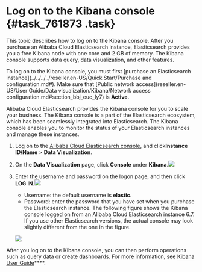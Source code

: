 # Log on to the Kibana console {#task_761873 .task}

This topic describes how to log on to the Kibana console. After you purchase an Alibaba Cloud Elasticsearch instance, Elasticsearch provides you a free Kibana node with one core and 2 GB of memory. The Kibana console supports data query, data visualization, and other features.

To log on to the Kibana console, you must first [purchase an Elasticsearch instance](../../../../reseller.en-US/Quick Start/Purchase and configuration.md#). Make sure that [Public network access](reseller.en-US/User Guide/Data visualization/Kibana/Network access configuration.md#section_bbj_euc_ly7) is **Active**.

Alibaba Cloud Elasticsearch provides the Kibana console for you to scale your business. The Kibana console is a part of the Elasticsearch ecosystem, which has been seamlessly integrated into Elasticsearch. The Kibana console enables you to monitor the status of your Elasticsearch instances and manage these instances.

1.  Log on to the [Alibaba Cloud Elasticsearch console](https://elasticsearch.console.aliyun.com/), and click**Instance ID/Name** \> **Data Visualization**.
2.  On the **Data Visualization** page, click **Console** under **Kibana**.![](http://static-aliyun-doc.oss-cn-hangzhou.aliyuncs.com/assets/img/615643/156231247649813_en-US.png)


3.  Enter the username and password on the logon page, and then click **LOG IN**.![](http://static-aliyun-doc.oss-cn-hangzhou.aliyuncs.com/assets/img/615643/156231247649814_en-US.png)

 

    -   Username: the default username is **elastic**.
    -   Password: enter the password that you have set when you purchase the Elasticsearch instance.
    The following figure shows the Kibana console logged on from an Alibaba Cloud Elasticsearch instance 6.7. If you use other Elasticsearch versions, the actual console may look slightly different from the one in the figure.

    ![](http://static-aliyun-doc.oss-cn-hangzhou.aliyuncs.com/assets/img/615643/156231247649815_en-US.png)


After you log on to the Kibana console, you can then perform operations such as query data or create dashboards. For more information, see [Kibana User Guide](https://www.elastic.co/guide/en/kibana/current/index.html)****.

